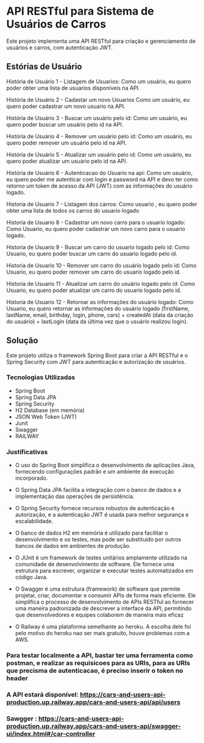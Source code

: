 # API RESTful para Sistema de Usuários de Carros

Este projeto implementa uma API RESTful para criação e gerenciamento de usuários e carros, com autenticação JWT.

## Estórias de Usuário

História de Usuário 1 - Listagem de Usuarios:
Como um usuário, eu quero poder obter uma lista de usuarios disponíveis na API.

História de Usuário 2 - Cadastar um novo Usuarios
Como um usuário, eu quero poder cadastrar um novo usuario na API.

História de Usuário 3 - Buscar um usuário pelo id:
Como um usuário, eu quero poder buscar um usuário pelo id na API.

História de Usuário 4 - Remover um usuário pelo id:
Como um usuário, eu quero poder remover um usuário pelo id na API.

História de Usuário 5 - Atualizar um usuário pelo id:
Como um usuário, eu quero poder atualizar um usuário pelo id na API.

História de Usuário 6 - Autenticacao  do Usuario na api:
Como um usuário, eu quero poder me autenticar com login e password na API e devo ter como retorno um  token
de acesso da API (JWT) com as informações do usuário logado.

Historia de Usuario 7 - Listagem dos carros:
Como usuario , eu quero poder obter  uma lista de todos os carros do usuario logado

Historia de Usuario 8 -  Cadastrar um novo carro para o usuario logado:
Como Usuario, eu quero poder cadastrar um novo carro para o usuario logado.

Historia de Usuario 9 -  Buscar um carro do usuario logado pelo id:
Como Usuario, eu quero poder buscar um carro do usuario logado pelo id.

Historia de Usuario 10 - Remover um carro do usuário logado pelo id:
Como Usuario, eu quero poder remover um carro do usuario logado pelo id.

Historia de Usuario 11 - Atualizar um carro do usuário logado pelo id:
Como Usuario, eu quero poder atualizar um carro do usuario logado pelo id.

Historia de Usuario 12 - Retornar as informações do usuário logado:
Como Usuario, eu quero retornar as informações do usuário logado (firstName, lastName, email, birthday, login,
phone, cars) + createdAt (data da criação do usuário) + lastLogin (data da última vez
que o usuário realizou login).


## Solução

Este projeto utiliza o framework Spring Boot para criar a API RESTful e o Spring Security com JWT para autenticação e autorização de usuários.

### Tecnologias Utilizadas

- Spring Boot
- Spring Data JPA
- Spring Security
- H2 Database (em memória)
- JSON Web Token (JWT)
- Junit
- Swagger
- RAILWAY 
### Justificativas

- O uso do Spring Boot simplifica o desenvolvimento de aplicações Java, fornecendo configurações padrão e um ambiente de execução incorporado.

- O Spring Data JPA facilita a integração com o banco de dados e a implementação das operações de persistência.

- O Spring Security fornece recursos robustos de autenticação e autorização, e a autenticação JWT é usada para melhor segurança e escalabilidade.

- O banco de dados H2 em memória é utilizado para facilitar o desenvolvimento e os testes, mas pode ser substituído por outros bancos de dados em ambientes de produção.
  
- O JUnit é um framework de testes unitários amplamente utilizado na comunidade de desenvolvimento de software. Ele fornece uma estrutura para escrever, organizar e executar testes automatizados em código Java.

- O Swagger é uma estrutura (framework) de software que permite projetar, criar, documentar e consumir APIs de forma mais eficiente. Ele simplifica o processo de desenvolvimento de APIs RESTful ao fornecer uma maneira padronizada de descrever a interface da API, permitindo que desenvolvedores e equipes colaborem de maneira mais eficaz
  
- O Railway é uma plataforma semelhante ao heroku. A escolha dele foi pelo motivo do heroku nao ser mais gratuito, houve problemas com a AWS.

### Para testar localmente a API,  bastar  ter uma ferramenta como postman, e realizar as requisicoes para as URIs, para as URIs que precisma de autenticacao, é preciso inserir o token no header  

###  A API estará disponível: https://cars-and-users-api-production.up.railway.app/cars-and-users-api/api/users

### Sawgger : https://cars-and-users-api-production.up.railway.app/cars-and-users-api/swagger-ui/index.html#/car-controller



